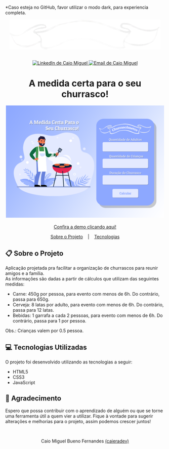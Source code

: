 *Caso esteja no GitHub, favor utilizar o modo dark, para experiencia completa.<br>
<p align="center">
  <img alt="Logo Churrascômetro" src="https://github.com/caieradev/Churrascometro/blob/main/assets/Churrascometro.png"/>
  <br><br>
</p>

<p align="center">	
  <a href="https://www.linkedin.com/in/caiomiguelfernandes/">
    <img alt="LinkedIn de Caio Miguel" src="https://img.shields.io/badge/-CaioMiguelFernandes-0077B7?style=flat&logo=Linkedin&logoColor=white" />
  </a>

  <a href="mailto:caiombuenof@gmail.com">
    <img alt="Email de Caio Miguel" src="https://img.shields.io/badge/-caiombuenof@gmail.com-0077B7?style=flat&logo=Gmail&logoColor=white" />
  </a>
</p>

<h1 align="center">
  A medida certa para o seu churrasco!
</h1>

<p align="center">
  <img style="width: 500px;" alt="mockup" src="https://github.com/caieradev/Churrascometro/blob/main/assets/mockup.png" width="100%">
  <br><br>
  <a href="https://caieradev.github.io/Churrascometro/">Confira a demo clicando aqui!</a>
</p>
<hl>

<p align="center">
  <a href="#clipboard-sobre-o-projeto">Sobre o Projeto</a>
  &nbsp;&nbsp;&nbsp;|&nbsp;&nbsp;&nbsp;
  <a href="#computer-tecnologias-utilizadas">Tecnologias</a>
</p>

## :clipboard: Sobre o Projeto

<p>
  Aplicação projetada pra facilitar a organização de churrascos para reunir amigos e a família.<br>
  As informações são dadas a partir de cálculos que utilizam das seguintes medidas:
  <ul>
    <li>Carne: 450g por pessoa, para evento com menos de 6h. Do contrário, passa para 650g.</li>
    <li>Cerveja: 8 latas por adulto, para evento com menos de 6h. Do contrário, passa para 12 latas.</li>
    <li>Bebidas: 1 garrafa a cada 2 pessoas, para evento com menos de 6h. Do contrário, passa para 1 por pessoa.</li>
  </ul>
  Obs.: Crianças valem por 0.5 pessoa.
</p>

## :computer: Tecnologias Utilizadas

<p>
  O projeto foi desenvolvido utilizando as tecnologias a seguir:
  <ul>
    <li>HTML5</li>
    <li>CSS3</li>
    <li>JavaScript</li>
  </ul>
</p>

## :pray: Agradecimento

<p>
  Espero que possa contribuir com o aprendizado de alguém ou que se torne uma ferramenta útil a quem vier a utilizar.
  Fique à vontade para sugerir alterações e melhorias para o projeto, assim podemos crescer juntos!
</p>
<br>
<p align="center">
  Caio Miguel Bueno Fernandes <a alt="GitHub de Caio Miguel" href="https://github.com/caieradev">(caieradev)</a>
</p>
